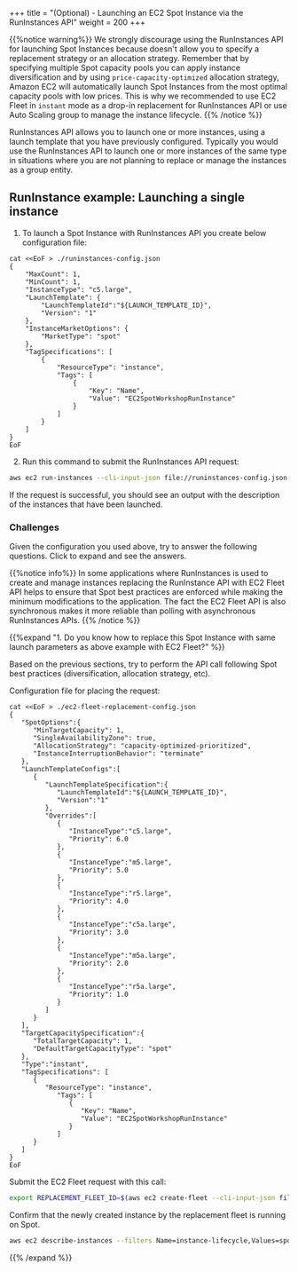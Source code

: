 +++
title = "(Optional) - Launching an EC2 Spot Instance via the RunInstances API"
weight = 200
+++

{{%notice warning%}}
We strongly discourage using the RunInstances API for launching Spot Instances because doesn't allow you to specify a replacement strategy or an allocation strategy. Remember that by specifying multiple Spot capacity pools you can apply instance diversification and by using `price-capacity-optimized` allocation strategy, Amazon EC2 will automatically launch Spot Instances from the most optimal capacity pools with low prices. This is why we recommended to use EC2 Fleet in `instant` mode as a drop-in replacement for RunInstances API or use Auto Scaling group to manage the instance lifecycle.
{{% /notice %}}

RunInstances API allows you to launch one or more instances, using a launch template that you have previously configured. Typically you would use the RunInstances API to launch one or more instances of the same type in situations where you are not planning to replace or manage the instances as a group entity.

## RunInstance example: Launching a single instance

1. To launch a Spot Instance with RunInstances API you create below configuration file:

```
cat <<EoF > ./runinstances-config.json
{
    "MaxCount": 1,
    "MinCount": 1,
    "InstanceType": "c5.large",
    "LaunchTemplate": {
        "LaunchTemplateId":"${LAUNCH_TEMPLATE_ID}",
        "Version": "1"
    },
    "InstanceMarketOptions": {
        "MarketType": "spot"
    },
    "TagSpecifications": [
        {
            "ResourceType": "instance",
            "Tags": [
                {
                    "Key": "Name",
                    "Value": "EC2SpotWorkshopRunInstance"
                }
            ]
        }
    ]
}
EoF
```

2. Run this command to submit the RunInstances API request:

```bash
aws ec2 run-instances --cli-input-json file://runinstances-config.json
```

If the request is successful, you should see an output with the description of the instances that have been launched.

### Challenges
Given the configuration you used above, try to answer the following questions. Click to expand and see the answers. 

{{%notice info%}}
In some applications where RunInstances is used to create and manage instances replacing the RunInstance API with EC2 Fleet API helps to ensure that Spot best practices are enforced while making the minimum modifications to the application. The fact the EC2 Fleet API is also synchronous makes it more reliable than polling with asynchronous RunInstances APIs.
{{% /notice %}}

{{%expand "1. Do you know how to replace this Spot Instance with same launch parameters as above example with EC2 Fleet?" %}}

Based on the previous sections, try to perform the API call following Spot best practices (diversification, allocation strategy, etc).

Configuration file for placing the request:

```
cat <<EoF > ./ec2-fleet-replacement-config.json
{
   "SpotOptions":{
      "MinTargetCapacity": 1,
      "SingleAvailabilityZone": true,
      "AllocationStrategy": "capacity-optimized-prioritized",
      "InstanceInterruptionBehavior": "terminate"
   },
   "LaunchTemplateConfigs":[
      {
         "LaunchTemplateSpecification":{
            "LaunchTemplateId":"${LAUNCH_TEMPLATE_ID}",
            "Version":"1"
         },
         "Overrides":[            
            {
               "InstanceType":"c5.large",
               "Priority": 6.0
            },
            {
               "InstanceType":"m5.large",
               "Priority": 5.0
            },
            {
               "InstanceType":"r5.large",
               "Priority": 4.0
            },
            {
               "InstanceType":"c5a.large",
               "Priority": 3.0
            },
            {
               "InstanceType":"m5a.large",
               "Priority": 2.0
            },
            {
               "InstanceType":"r5a.large",
               "Priority": 1.0
            }
         ]
      }
   ],
   "TargetCapacitySpecification":{
      "TotalTargetCapacity": 1,
      "DefaultTargetCapacityType": "spot"
   },
   "Type":"instant",
   "TagSpecifications": [
      {
         "ResourceType": "instance",
            "Tags": [
               {
                  "Key": "Name",
                  "Value": "EC2SpotWorkshopRunInstance"
               }
            ]
      }
   ]
}
EoF
```

Submit the EC2 Fleet request with this call:

```bash
export REPLACEMENT_FLEET_ID=$(aws ec2 create-fleet --cli-input-json file://ec2-fleet-replacement-config.json | jq -r '.FleetId')
```

Confirm that the newly created instance by the replacement fleet is running on Spot.

```bash
aws ec2 describe-instances --filters Name=instance-lifecycle,Values=spot Name=tag:aws:ec2:fleet-id,Values=${REPLACEMENT_FLEET_ID} Name=instance-state-name,Values=running --query "Reservations[*].Instances[*].[InstanceId]" --output text
```

{{% /expand %}}
